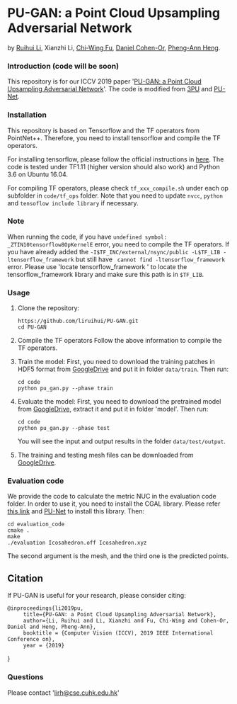 # PU-GAN: a Point Cloud Upsampling Adversarial Network
by [Ruihui Li](http://appsrv.cse.cuhk.edu.hk/~lqyu/), Xianzhi Li, [Chi-Wing Fu](http://www.cse.cuhk.edu.hk/~cwfu/), [Daniel Cohen-Or](https://www.cs.tau.ac.il/~dcor/), [Pheng-Ann Heng](http://www.cse.cuhk.edu.hk/~pheng/). 

### Introduction (code will be soon)

This repository is for our ICCV 2019 paper '[PU-GAN: a Point Cloud Upsampling Adversarial Network](https://arxiv.org/abs/XXX.XXXX)'. The code is modified from [3PU](https://github.com/yifita/3PU) and [PU-Net](https://github.com/yulequan/PU-Net). 

### Installation
This repository is based on Tensorflow and the TF operators from PointNet++. Therefore, you need to install tensorflow and compile the TF operators. 

For installing tensorflow, please follow the official instructions in [here](https://www.tensorflow.org/install/install_linux). The code is tested under TF1.11 (higher version should also work) and Python 3.6 on Ubuntu 16.04.

For compiling TF operators, please check `tf_xxx_compile.sh` under each op subfolder in `code/tf_ops` folder. Note that you need to update `nvcc`, `python` and `tensoflow include library` if necessary. 

### Note
When running the code, if you have `undefined symbol: _ZTIN10tensorflow8OpKernelE` error, you need to compile the TF operators. If you have already added the `-I$TF_INC/external/nsync/public -L$TF_LIB -ltensorflow_framework` but still have ` cannot find -ltensorflow_framework` error. Please use 'locate tensorflow_framework
' to locate the tensorflow_framework library and make sure this path is in `$TF_LIB`.

### Usage

1. Clone the repository:

   ```shell
   https://github.com/liruihui/PU-GAN.git
   cd PU-GAN
   ```
   
2. Compile the TF operators
   Follow the above information to compile the TF operators. 
   
3. Train the model:
    First, you need to download the training patches in HDF5 format from [GoogleDrive](https://drive.google.com/open?id=13ZFDffOod_neuF3sOM0YiqNbIJEeSKdZ) and put it in folder `data/train`.
    Then run:
   ```shell
   cd code
   python pu_gan.py --phase train
   ```

4. Evaluate the model:
    First, you need to download the pretrained model from [GoogleDrive](https://drive.google.com/open?id=12kWoB0-_tflq65RNpJEnNGTTwPXa6IOH), extract it and put it in folder 'model'.
    Then run:
   ```shell
   cd code
   python pu_gan.py --phase test
   ```
   You will see the input and output results in the folder `data/test/output`.
   
5. The training and testing mesh files can be downloaded from [GoogleDrive](https://drive.google.com/open?id=1BNqjidBVWP0_MUdMTeGy1wZiR6fqyGmC).

### Evaluation code
We provide the code to calculate the metric NUC in the evaluation code folder. In order to use it, you need to install the CGAL library. Please refer [this link](https://www.cgal.org/download/linux.html) and  [PU-Net](https://github.com/yulequan/PU-Net) to install this library.
Then:
   ```shell
   cd evaluation_code
   cmake .
   make
   ./evaluation Icosahedron.off Icosahedron.xyz
```
The second argument is the mesh, and the third one is the predicted points.

## Citation

If PU-GAN is useful for your research, please consider citing:

    @inproceedings{li2019pu,
         title={PU-GAN: a Point Cloud Upsampling Adversarial Network},
         author={Li, Ruihui and Li, Xianzhi and Fu, Chi-Wing and Cohen-Or, Daniel and Heng, Pheng-Ann},
         booktitle = {Computer Vision (ICCV), 2019 IEEE International Conference on},
         year = {2019}
   }

### Questions

Please contact 'lirh@cse.cuhk.edu.hk'


